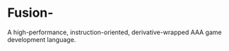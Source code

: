 # Fusion-
A high-performance, instruction-oriented, derivative-wrapped AAA game development language.

